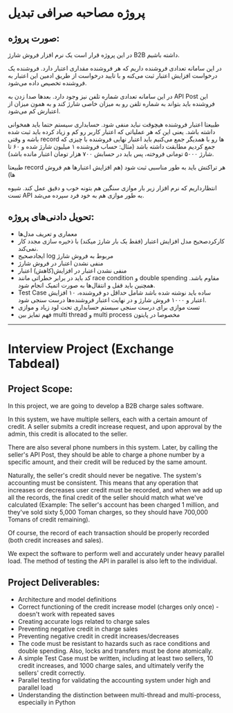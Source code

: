 # پروژه مصاحبه صرافی تبدیل

## صورت پروژه:

در این پروژه قرار است یک نرم افزار فروش شارژ B2B داشته باشیم.

در این سامانه تعدادی فروشنده داریم که هر فروشنده مقداری اعتبار دارد.
فروشنده یک درخواست افزایش اعتبار ثبت می‌کنه و با تایید درخواست از طریق ادمین این اعتبار به فروشنده تخصیص داده می‌شود.

در این سامانه تعدادی شماره تلفن نیز وجود دارد.
بعدها صدا زدن به API Post این فروشنده باید بتواند به شماره تلفن رو به میزان خاصی شارژ کند و به همون میزان از اعتبارش کم می‌شود.

طبیعتا اعتبار فروشنده هیچوقت نباید منفی شود.
حسابداری سیستم حتما باید همخوانی داشته باشد. یعنی این که هر عملیاتی که اعتبار کاربر رو کم و زیاد کرده باید ثبت شده باشه و وقتی record ها رو با همدیگر جمع می‌کنیم باید اعتبار نهایی فروشنده با چیزی که جمع کردیم مطابقت داشته باشد (مثال: حساب فروشنده ۱ میلیون شارژ شده و ۶۰ تا شارژ ۵۰۰۰ تومانی فروخته، پس باید در حسابش ۷۰۰ هزار تومان اعتبار مانده باشد).

طبیعتا record هر تراکنش باید به طور مناسبی ثبت شود (هم افزایش اعتبارها هم فروش ها)

انتظارداریم که نرم افزار زیر بار موازی سنگین هم بتونه خوب و دقیق عمل کند.
شیوه تست API به طور موازی هم به خود فرد سپرده می‌شد.

## تحویل دادنی‌های پروژه:

* معماری و تعریف مدل‌ها
* کارکردصحیح مدل افزایش اعتبار (فقط یک بار شارژ میکند) با ذخیره سازی مجدد کار نمی‌کند.
* ایجادصحیح log مربوط به فروش شارژ
* منفی نشدن اعتبار در فروش شارژ
* منفی نشدن اعتبار در افزایش(کاهش) اعتبار
* کد باید در برابر خطراتی مانند race condition و double spending مقاوم باشد. همچنین باید قفل و انتقال‌ها به صورت اتمیک انجام شود.
* Test Case ساده باید نوشته شده باشد شامل حداقل دو فروشنده، ۱۰ افزایش اعتبار و ۱۰۰۰ فروش شارژ و در نهایت اعتبار فروشنده‌ها درست سنجی شود.
* تست موازی برای درست سنجی سیستم حسابداری تحت لود زیاد و موازی
* فهم تمایز بین multi thread و multi process مخصوصا در پایتون

---

# Interview Project (Exchange Tabdeal)

## Project Scope:

In this project, we are going to develop a B2B charge sales software.

In this system, we have multiple sellers, each with a certain amount of credit.
A seller submits a credit increase request, and upon approval by the admin, this credit is allocated to the seller.

There are also several phone numbers in this system.
Later, by calling the seller's API Post, they should be able to charge a phone number by a specific amount, and their credit will be reduced by the same amount.

Naturally, the seller's credit should never be negative.
The system's accounting must be consistent. This means that any operation that increases or decreases user credit must be recorded, and when we add up all the records, the final credit of the seller should match what we've calculated (Example: The seller's account has been charged 1 million, and they've sold sixty 5,000 Toman charges, so they should have 700,000 Tomans of credit remaining).

Of course, the record of each transaction should be properly recorded (both credit increases and sales).

We expect the software to perform well and accurately under heavy parallel load.
The method of testing the API in parallel is also left to the individual.

## Project Deliverables:

* Architecture and model definitions
* Correct functioning of the credit increase model (charges only once) - doesn't work with repeated saves
* Creating accurate logs related to charge sales
* Preventing negative credit in charge sales
* Preventing negative credit in credit increases/decreases
* The code must be resistant to hazards such as race conditions and double spending. Also, locks and transfers must be done atomically.
* A simple Test Case must be written, including at least two sellers, 10 credit increases, and 1000 charge sales, and ultimately verify the sellers' credit correctly.
* Parallel testing for validating the accounting system under high and parallel load
* Understanding the distinction between multi-thread and multi-process, especially in Python
